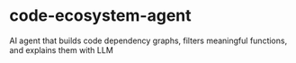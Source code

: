 # code-ecosystem-agent
AI agent that builds code dependency graphs, filters meaningful functions, and explains them with LLM
